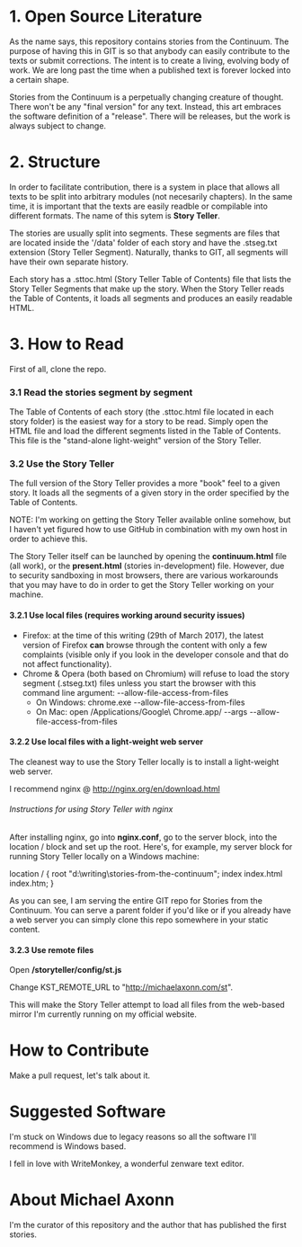 # 1. Open Source Literature

As the name says, this repository contains stories from the Continuum. The purpose of having this in GIT is so that anybody can easily contribute to the texts or submit corrections. The intent is to create a living, evolving body of work. We are long past the time when a published text is forever locked into a certain shape.

Stories from the Continuum is a perpetually changing creature of thought. There won't be any "final version" for any text. Instead, this art embraces the software definition of a "release". There will be releases, but the work is always subject to change.

# 2. Structure

In order to facilitate contribution, there is a system in place that allows all texts to be split into arbitrary modules (not necesarily chapters). In the same time, it is important that the texts are  easily readble or compilable into different formats. The name of this sytem is **Story Teller**.

The stories are usually split into segments. These segments are files that are located inside the '/data' folder of each story and have the .stseg.txt extension (Story Teller Segment). Naturally, thanks to GIT, all segments will have their own separate history.

Each story has a .sttoc.html (Story Teller Table of Contents) file that lists the Story Teller Segments that make up the story. When the Story Teller reads the Table of Contents, it loads all segments and produces an easily readable HTML.

# 3. How to Read

First of all, clone the repo.

### 3.1 Read the stories segment by segment

The Table of Contents of each story (the .sttoc.html file located in each story folder) is the easiest way for a story to be read. Simply open the HTML file and load the different segments listed in the Table of Contents. This file is the "stand-alone light-weight" version of the Story Teller.

### 3.2 Use the Story Teller

The full version of the Story Teller provides a more "book" feel to a given story. It loads all the segments of a given story in the order specified by the Table of Contents.

NOTE: I'm working on getting the Story Teller available online somehow, but I haven't yet figured how to use GitHub in combination with my own host in order to achieve this.

The Story Teller itself can be launched by opening the **continuum.html** file (all work), or the **present.html** (stories in-development) file. However, due to security sandboxing in most browsers, there are various workarounds that you may have to do in order to get the Story Teller working on your machine.

#### 3.2.1 Use local files (requires working around security issues)

* Firefox: at the time of this writing (29th of March 2017), the latest version of Firefox **can** browse through the content with only a few complaints (visible only if you look in the developer console and that do not affect functionality).
* Chrome & Opera (both based on Chromium) will refuse to load the story segment (.stseg.txt) files unless you start the browser with this command line argument: --allow-file-access-from-files
  * On Windows:
    chrome.exe --allow-file-access-from-files
  * On Mac:
    open /Applications/Google\ Chrome.app/ --args --allow-file-access-from-files

#### 3.2.2 Use local files with a light-weight web server

The cleanest way to use the Story Teller locally is to install a light-weight web server.

I recommend nginx @ http://nginx.org/en/download.html

###### Instructions for using Story Teller with nginx

After installing nginx, go into **nginx.conf**, go to the server block, into the location / block and set up the root. Here's, for example, my server block for running Story Teller locally on a Windows machine:

location / {
root   "d:\writing\stories-from-the-continuum";
index  index.html index.htm;
}

As you can see, I am serving the entire GIT repo for Stories from the Continuum. You can serve a parent folder if you'd like or if you already have a web server you can simply clone this repo somewhere in your static content.

#### 3.2.3 Use remote files

Open **/storyteller/config/st.js**

Change KST_REMOTE_URL to "http://michaelaxonn.com/st".

This will make the Story Teller attempt to load all files from the web-based mirror I'm currently running on my official website.

# How to Contribute

Make a pull request, let's talk about it.

# Suggested Software

I'm stuck on Windows due to legacy reasons so all the software I'll recommend is Windows based.

I fell in love with WriteMonkey, a wonderful zenware text editor.

# About Michael Axonn

I'm the curator of this repository and the author that has published the first stories.